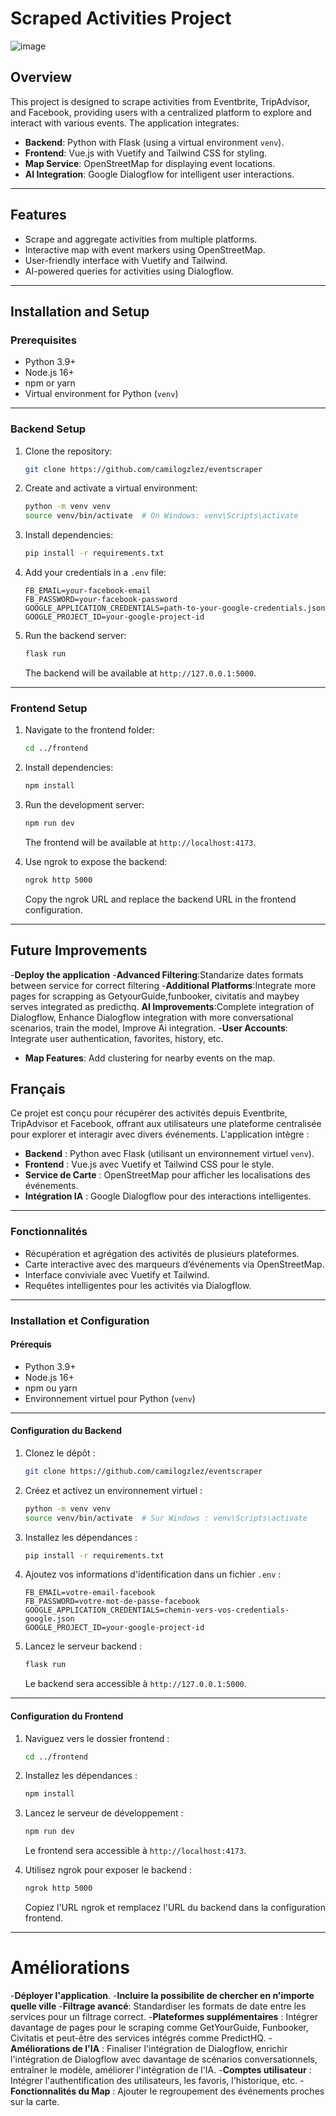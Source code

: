 # Scraped Activities Project
![image](https://github.com/user-attachments/assets/dd802ed0-3adc-400f-ae1a-2f1ceedaaaf3)


## Overview

This project is designed to scrape activities from Eventbrite, TripAdvisor, and Facebook, providing users with a centralized platform to explore and interact with various events. The application integrates:

- **Backend**: Python with Flask (using a virtual environment `venv`).
- **Frontend**: Vue.js with Vuetify and Tailwind CSS for styling.
- **Map Service**: OpenStreetMap for displaying event locations.
- **AI Integration**: Google Dialogflow for intelligent user interactions.

---

## Features

- Scrape and aggregate activities from multiple platforms.
- Interactive map with event markers using OpenStreetMap.
- User-friendly interface with Vuetify and Tailwind.
- AI-powered queries for activities using Dialogflow.

---

## Installation and Setup

### Prerequisites

- Python 3.9+
- Node.js 16+
- npm or yarn
- Virtual environment for Python (`venv`)

---

### Backend Setup

1. Clone the repository:

   ```bash
   git clone https://github.com/camilogzlez/eventscraper

   ```

2. Create and activate a virtual environment:

   ```bash
   python -m venv venv
   source venv/bin/activate  # On Windows: venv\Scripts\activate
   ```

3. Install dependencies:

   ```bash
   pip install -r requirements.txt
   ```

4. Add your credentials in a `.env` file:

   ```env
   FB_EMAIL=your-facebook-email
   FB_PASSWORD=your-facebook-password
   GOOGLE_APPLICATION_CREDENTIALS=path-to-your-google-credentials.json
   GOOGLE_PROJECT_ID=your-google-project-id
   ```

5. Run the backend server:

   ```bash
   flask run
   ```

   The backend will be available at `http://127.0.0.1:5000`.

---

### Frontend Setup

1. Navigate to the frontend folder:

   ```bash
   cd ../frontend
   ```

2. Install dependencies:

   ```bash
   npm install
   ```

3. Run the development server:

   ```bash
   npm run dev
   ```

   The frontend will be available at `http://localhost:4173`.

4. Use ngrok to expose the backend:

   ```bash
   ngrok http 5000
   ```

   Copy the ngrok URL and replace the backend URL in the frontend configuration.

---

## Future Improvements
-**Deploy the application**
-**Advanced Filtering**:Standarize dates formats between service for correct filtering 
-**Additional Platforms**:Integrate more pages for scrapping as GetyourGuide,funbooker, civitatis and maybey serves integrated as predicthq.
 **AI Improvements**:Complete integration of Dialogflow,  Enhance Dialogflow integration with more conversational scenarios, train the model, Improve Ai integration.
-**User Accounts**: Integrate user authentication, favorites, history, etc.
- **Map Features**: Add clustering for nearby events on the map.



## Français

Ce projet est conçu pour récupérer des activités depuis Eventbrite, TripAdvisor et Facebook, offrant aux utilisateurs une plateforme centralisée pour explorer et interagir avec divers événements. L'application intègre :

- **Backend** : Python avec Flask (utilisant un environnement virtuel `venv`).
- **Frontend** : Vue.js avec Vuetify et Tailwind CSS pour le style.
- **Service de Carte** : OpenStreetMap pour afficher les localisations des événements.
- **Intégration IA** : Google Dialogflow pour des interactions intelligentes.

---

### Fonctionnalités

- Récupération et agrégation des activités de plusieurs plateformes.
- Carte interactive avec des marqueurs d’événements via OpenStreetMap.
- Interface conviviale avec Vuetify et Tailwind.
- Requêtes intelligentes pour les activités via Dialogflow.

---

### Installation et Configuration

#### Prérequis

- Python 3.9+
- Node.js 16+
- npm ou yarn
- Environnement virtuel pour Python (`venv`)

---

#### Configuration du Backend

1. Clonez le dépôt :

   ```bash
   git clone https://github.com/camilogzlez/eventscraper
   ```

2. Créez et activez un environnement virtuel :

   ```bash
   python -m venv venv
   source venv/bin/activate  # Sur Windows : venv\Scripts\activate
   ```

3. Installez les dépendances :

   ```bash
   pip install -r requirements.txt
   ```

4. Ajoutez vos informations d'identification dans un fichier `.env` :

   ```env
   FB_EMAIL=votre-email-facebook
   FB_PASSWORD=votre-mot-de-passe-facebook
   GOOGLE_APPLICATION_CREDENTIALS=chemin-vers-vos-credentials-google.json
   GOOGLE_PROJECT_ID=your-google-project-id
   ```

5. Lancez le serveur backend :

   ```bash
   flask run
   ```

   Le backend sera accessible à `http://127.0.0.1:5000`.

---

#### Configuration du Frontend

1. Naviguez vers le dossier frontend :

   ```bash
   cd ../frontend
   ```

2. Installez les dépendances :

   ```bash
   npm install
   ```

3. Lancez le serveur de développement :

   ```bash
   npm run dev
   ```

   Le frontend sera accessible à `http://localhost:4173`.

4. Utilisez ngrok pour exposer le backend :

   ```bash
   ngrok http 5000
   ```

   Copiez l'URL ngrok et remplacez l'URL du backend dans la configuration frontend.

---

# Améliorations
-**Déployer l'application**.
-**Incluire la possibilite de chercher en n'importe quelle ville**
-**Filtrage avancé**: Standardiser les formats de date entre les services pour un filtrage correct.
-**Plateformes supplémentaires** : Intégrer davantage de pages pour le scraping comme GetYourGuide, Funbooker, Civitatis et peut-être des services intégrés comme PredictHQ.
-**Améliorations de l'IA** : Finaliser l'intégration de Dialogflow, enrichir l'intégration de Dialogflow avec davantage de scénarios conversationnels, entraîner le modèle, améliorer l'intégration de l'IA.
-**Comptes utilisateur** : Intégrer l'authentification des utilisateurs, les favoris, l'historique, etc.
-**Fonctionnalités du Map** : Ajouter le regroupement des événements proches sur la carte.

